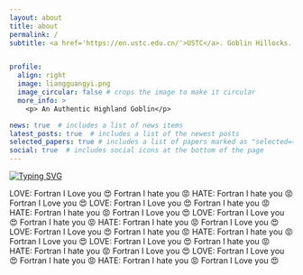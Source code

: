 ```yaml
---
layout: about
title: about
permalink: /
subtitle: <a href='https://en.ustc.edu.cn/'>USTC</a>. Goblin Hillocks. An Authentic Highland Goblin.


profile:
  align: right
  image: liangguangyi.png
  image_circular: false # crops the image to make it circular
  more_info: >
    <p> An Authentic Highland Goblin</p>

news: true  # includes a list of news items
latest_posts: true  # includes a list of the newest posts
selected_papers: true # includes a list of papers marked as "selected={true}"
social: true  # includes social icons at the bottom of the page
---
```


[![Typing SVG](https://readme-typing-svg.herokuapp.com?font=Press+Start+2P&size=30&pause=10&color=F7AF85&center=true&vCenter=true&random=false&width=450&height=60&lines=I+HATE+FORTRAN;I+LOVE+FORTRAN)](https://git.io/typing-svg)

LOVE: Fortran I Love you 😍 Fortran I hate you 😡
HATE: Fortran I hate you 😡 Fortran I Love you 😍
LOVE: Fortran I Love you 😍 Fortran I hate you 😡
HATE: Fortran I hate you 😡 Fortran I Love you 😍
LOVE: Fortran I Love you 😍 Fortran I hate you 😡
HATE: Fortran I hate you 😡 Fortran I Love you 😍
LOVE: Fortran I Love you 😍 Fortran I hate you 😡
HATE: Fortran I hate you 😡 Fortran I Love you 😍
LOVE: Fortran I Love you 😍 Fortran I hate you 😡
HATE: Fortran I hate you 😡 Fortran I Love you 😍
LOVE: Fortran I Love you 😍 Fortran I hate you 😡
HATE: Fortran I hate you 😡 Fortran I Love you 😍


